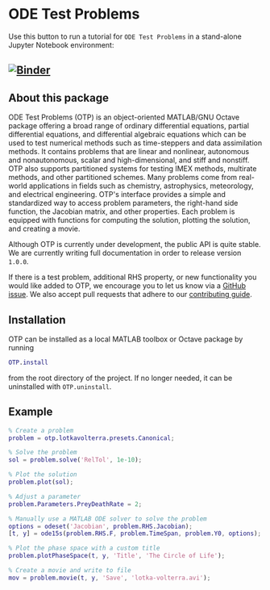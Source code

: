 # ODE Test Problems

Use this button to run a tutorial for `ODE Test Problems` in a stand-alone Jupyter Notebook environment: 

[![Binder](https://mybinder.org/badge_logo.svg)](https://mybinder.org/v2/gh/ComputationalScienceLaboratory/ODE-Test-Problems.git/octave-notebook?labpath=notebooks%2Fquick-start.ipynb)
---

## About this package

ODE Test Problems (OTP) is an object-oriented MATLAB/GNU Octave package offering
a broad range of ordinary differential equations, partial differential
equations, and differential algebraic equations which can be used to test
numerical methods such as time-steppers and data assimilation methods. It
contains problems that are linear and nonlinear, autonomous and nonautonomous,
scalar and high-dimensional, and stiff and nonstiff. OTP also supports
partitioned systems for testing IMEX methods, multirate methods, and other
partitioned schemes. Many problems come from real-world applications in fields
such as chemistry, astrophysics, meteorology, and electrical engineering. OTP's
interface provides a simple and standardized way to access problem parameters,
the right-hand side function, the Jacobian matrix, and other properties. Each
problem is equipped with functions for computing the solution, plotting the
solution, and creating a movie.

Although OTP is currently under development, the public API is quite stable. We
are currently writing full documentation in order to release version `1.0.0`.

If there is a test problem, additional RHS property, or new functionality you
would like added to OTP, we encourage you to let us know via a
[GitHub issue](https://github.com/ComputationalScienceLaboratory/ODE-Test-Problems/issues).
We also accept pull requests that adhere to our
[contributing guide](./docs/CONTRIBUTING.md).

## Installation

OTP can be installed as a local MATLAB toolbox or Octave package by running

```matlab
OTP.install
```

from the root directory of the project. If no longer needed, it can be
uninstalled with `OTP.uninstall`.

## Example

```matlab
% Create a problem
problem = otp.lotkavolterra.presets.Canonical;

% Solve the problem
sol = problem.solve('RelTol', 1e-10);

% Plot the solution
problem.plot(sol);

% Adjust a parameter
problem.Parameters.PreyDeathRate = 2;

% Manually use a MATLAB ODE solver to solve the problem
options = odeset('Jacobian', problem.RHS.Jacobian);
[t, y] = ode15s(problem.RHS.F, problem.TimeSpan, problem.Y0, options);

% Plot the phase space with a custom title
problem.plotPhaseSpace(t, y, 'Title', 'The Circle of Life');

% Create a movie and write to file
mov = problem.movie(t, y, 'Save', 'lotka-volterra.avi');
```
